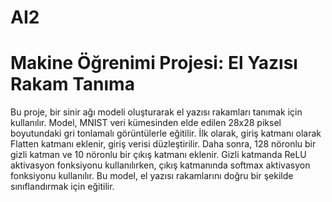 # AI2




# Makine Öğrenimi Projesi: El Yazısı Rakam Tanıma
Bu proje, bir sinir ağı modeli oluşturarak el yazısı rakamları tanımak için kullanılır.
Model, MNIST veri kümesinden elde edilen 28x28 piksel boyutundaki gri tonlamalı görüntülerle eğitilir.
İlk olarak, giriş katmanı olarak Flatten katmanı eklenir, giriş verisi düzleştirilir.
Daha sonra, 128 nöronlu bir gizli katman ve 10 nöronlu bir çıkış katmanı eklenir.
Gizli katmanda ReLU aktivasyon fonksiyonu kullanılırken, çıkış katmanında softmax aktivasyon fonksiyonu kullanılır.
Bu model, el yazısı rakamlarını doğru bir şekilde sınıflandırmak için eğitilir.

















